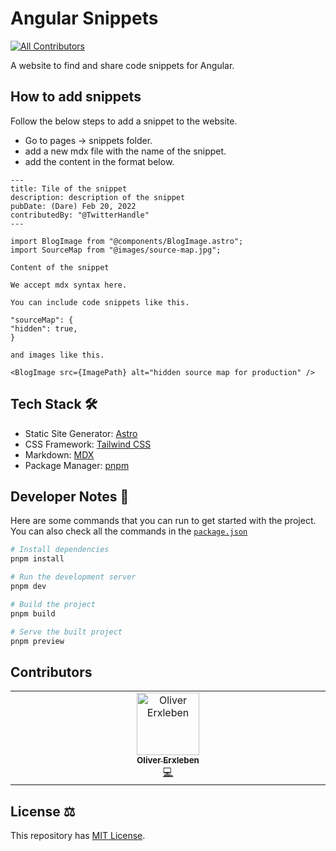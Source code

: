# Angular Snippets
<!-- ALL-CONTRIBUTORS-BADGE:START - Do not remove or modify this section -->
[![All Contributors](https://img.shields.io/badge/all_contributors-1-orange.svg?style=flat-square)](#contributors-)
<!-- ALL-CONTRIBUTORS-BADGE:END -->

A website to find and share code snippets for Angular.

## How to add snippets

Follow the below steps to add a snippet to the website.

- Go to pages -> snippets folder.
- add a new mdx file with the name of the snippet.
- add the content in the format below.

```mdx
---
title: Tile of the snippet
description: description of the snippet
pubDate: (Dare) Feb 20, 2022
contributedBy: "@TwitterHandle"
---

import BlogImage from "@components/BlogImage.astro";
import SourceMap from "@images/source-map.jpg";

Content of the snippet

We accept mdx syntax here.

You can include code snippets like this.

"sourceMap": {
"hidden": true,
}

and images like this.

<BlogImage src={ImagePath} alt="hidden source map for production" />
```

## Tech Stack 🛠️

- Static Site Generator: [Astro](https://astro.build/)
- CSS Framework: [Tailwind CSS](https://tailwindcss.com/)
- Markdown: [MDX](https://mdxjs.com/)
- Package Manager: [pnpm](https://pnpm.io/)

## Developer Notes 📝

Here are some commands that you can run to get started with the project. You can also check all the commands in the [`package.json`](https://github.com/lancerossdev/basicblog/blob/main/package.json)

```bash
# Install dependencies
pnpm install

# Run the development server
pnpm dev

# Build the project
pnpm build

# Serve the built project
pnpm preview
```

## Contributors

<!-- ALL-CONTRIBUTORS-LIST:START - Do not remove or modify this section -->
<!-- prettier-ignore-start -->
<!-- markdownlint-disable -->
<table>
  <tbody>
    <tr>
      <td align="center" valign="top" width="14.28%"><a href="https://github.com/olierxleben"><img src="https://avatars.githubusercontent.com/u/1403225?v=4?s=100" width="100px;" alt="Oliver Erxleben"/><br /><sub><b>Oliver Erxleben</b></sub></a><br /><a href="https://github.com/santoshyadavdev/angular-snipptes/commits?author=olierxleben" title="Code">💻</a></td>
    </tr>
  </tbody>
</table>

<!-- markdownlint-restore -->
<!-- prettier-ignore-end -->

<!-- ALL-CONTRIBUTORS-LIST:END -->
<!-- prettier-ignore-start -->
<!-- markdownlint-disable -->

<!-- markdownlint-restore -->
<!-- prettier-ignore-end -->

<!-- ALL-CONTRIBUTORS-LIST:END -->

## License ⚖️

This repository has [MIT License](https://github.com/santoshyadavdev/angular-snipptes/blob/main/license).
